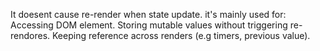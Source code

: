  It doesent cause re-render when state update.
 it's mainly used  for:
 Accessing DOM element.
 Storing mutable values without triggering re-rendores.
 Keeping reference across renders (e.g timers, previous value).